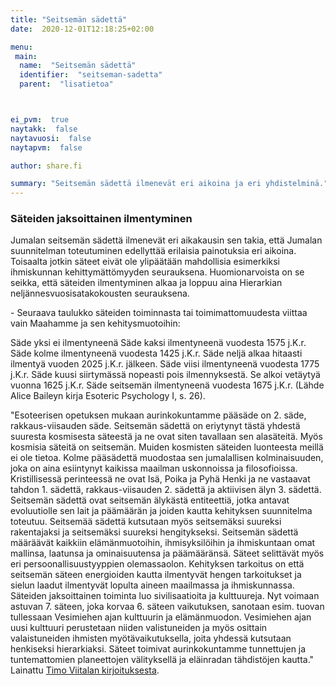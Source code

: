 ```yaml
---
title: "Seitsemän sädettä"
date:  2020-12-01T12:18:25+02:00

menu:
 main:
  name:  "Seitsemän sädettä"
  identifier:  "seitseman-sadetta"
  parent:  "lisatietoa"



ei_pvm:  true
naytakk:  false
naytavuosi:  false
naytapvm:  false

author: share.fi

summary: "Seitsemän sädettä ilmenevät eri aikoina ja eri yhdistelminä."
---
```

<p class="alustus"></p>

### Säteiden jaksoittainen ilmentyminen

Jumalan seitsemän sädettä ilmenevät eri aikakausin sen takia, että Jumalan suunnitelman toteutuminen edellyttää erilaisia painotuksia eri aikoina. Toisaalta jotkin säteet eivät ole ylipäätään mahdollisia esimerkiksi ihmiskunnan kehittymättömyyden seurauksena. Huomionarvoista on se seikka, että säteiden ilmentyminen alkaa ja loppuu aina Hierarkian neljännesvuosisatakokousten seurauksena.

<div class="qna">
- Seuraava taulukko säteiden toiminnasta tai toimimattomuudesta viittaa vain Maahamme ja sen kehitysmuotoihin:

Säde yksi ei ilmentyneenä
Säde kaksi ilmentyneenä vuodesta 1575 j.K.r.
Säde kolme ilmentyneenä vuodesta 1425 j.K.r.
Säde neljä alkaa hitaasti ilmentyä vuoden
2025 j.K.r. jälkeen.
Säde viisi ilmentyneenä vuodesta 1775 j.K.r.
Säde kuusi siirtymässä nopeasti pois
ilmennyksestä.
Se alkoi vetäytyä vuonna 1625 j.K.r.
Säde seitsemän ilmentyneenä vuodesta 1675 j.K.r.
(Lähde Alice Baileyn kirja Esoteric Psychology I, s. 26).
</div>

"Esoteerisen opetuksen mukaan aurinkokuntamme pääsäde on 2. säde, rakkaus-viisauden säde. Seitsemän sädettä on eriytynyt tästä yhdestä suuresta kosmisesta säteestä ja ne ovat siten tavallaan sen alasäteitä. Myös kosmisia säteitä on seitsemän. Muiden kosmisten säteiden luonteesta meillä ei ole tietoa. Kolme pääsädettä muodostaa sen jumalallisen kolminaisuuden, joka on aina esiintynyt kaikissa maailman uskonnoissa ja filosofioissa. Kristillisessä perinteessä ne ovat Isä, Poika ja Pyhä Henki ja ne vastaavat tahdon 1. sädettä, rakkaus-viisauden 2. sädettä ja aktiivisen älyn 3. sädettä. Seitsemän sädettä ovat seitsemän älykästä entiteettiä, jotka antavat evoluutiolle sen lait ja päämäärän ja joiden kautta kehityksen suunnitelma toteutuu. Seitsemää sädettä kutsutaan myös seitsemäksi suureksi rakentajaksi ja seitsemäksi suureksi hengitykseksi. Seitsemän sädettä määräävät kaikkiin elämänmuotoihin, ihmisyksilöihin ja ihmiskuntaan omat mallinsa, laatunsa ja ominaisuutensa ja päämääränsä. Säteet selittävät myös eri persoonallisuustyyppien olemassaolon. Kehityksen tarkoitus on että seitsemän säteen energioiden kautta ilmentyvät hengen tarkoitukset ja sielun laadut ilmentyvät lopulta aineen maailmassa ja ihmiskunnassa. Säteiden jaksoittainen toiminta luo sivilisaatioita ja kulttuureja. Nyt voimaan astuvan 7. säteen, joka korvaa 6. säteen vaikutuksen, sanotaan esim. tuovan tullessaan Vesimiehen ajan kulttuurin ja elämänmuodon. Vesimiehen ajan uusi kulttuuri perustetaan niiden valistuneiden ja myös osittain valaistuneiden ihmisten myötävaikutuksella, joita yhdessä kutsutaan henkiseksi hierarkiaksi. Säteet toimivat aurinkokuntamme tunnettujen ja tuntemattomien planeettojen välityksellä ja eläinradan tähdistöjen kautta." Lainattu [Timo Viitalan kirjoituksesta](https://xit.fi/cl).